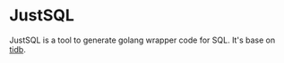 # JustSQL

JustSQL is a tool to generate golang wrapper code for SQL. It's base on [tidb](https://github.com/pingcap/tidb).
